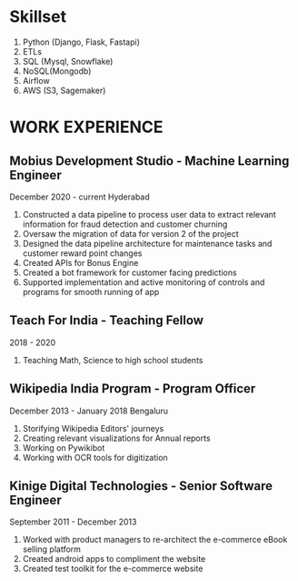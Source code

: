 # Skillset
1. Python (Django, Flask, Fastapi)
2. ETLs
3. SQL (Mysql, Snowflake)
4. NoSQL(Mongodb)
5. Airflow
6. AWS (S3, Sagemaker)


# WORK EXPERIENCE
## Mobius Development Studio - Machine Learning Engineer
December 2020 - current
Hyderabad
1. Constructed a data pipeline to process user data to extract relevant information for fraud detection and customer churning
2. Oversaw the migration of data for version 2 of the project
3. Designed the data pipeline architecture for maintenance tasks and customer reward point changes
4. Created APIs for Bonus Engine
5. Created a bot framework for customer facing predictions
6. Supported implementation and active monitoring of controls and programs for smooth running of app


## Teach For India - Teaching Fellow
2018 - 2020
1. Teaching Math, Science to high school students

## Wikipedia India Program - Program Officer
December 2013 - January 2018
Bengaluru
1. Storifying Wikipedia Editors' journeys
2. Creating relevant visualizations for Annual reports
3. Working on Pywikibot
4. Working with OCR tools for digitization

## Kinige Digital Technologies - Senior Software Engineer
September 2011 - December 2013
1. Worked with product managers to re-architect the e-commerce eBook selling platform
2. Created android apps to compliment the website
3. Created test toolkit for the e-commerce website

